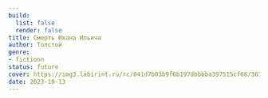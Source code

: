 ```yaml
---
build:
  list: false
  render: false
title: Смерть Ивана Ильича
author: Толстой
genre:
- fictionn
status: future
cover: https://img3.labirint.ru/rc/041d7b03b9f6b197dbbbba397515cf66/363x561q80/books31/304689/cover.jpg?1563629411
date: 2023-10-13
---
```


